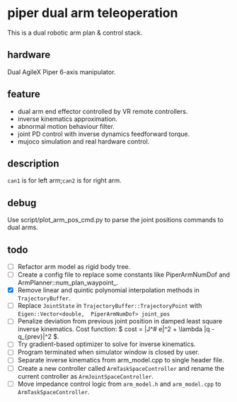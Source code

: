 # piper dual arm teleoperation

This is a dual robotic arm plan & control stack.

## hardware

Dual AgileX Piper 6-axis manipulator.

## feature

* dual arm end effector controlled by VR remote controllers.
* inverse kinematics approximation.
* abnormal motion behaviour filter.
* joint PD control with inverse dynamics feedforward torque.
* mujoco simulation and real hardware control.

## description

`can1` is for left arm;`can2` is for right arm.

## debug

Use script/plot_arm_pos_cmd.py to parse the joint positions commands to dual arms.

## todo

- [ ] Refactor arm model as rigid body tree.
- [ ] Create a config file to replace some constants like  PiperArmNumDof and ArmPlanner::num_plan_waypoint_.
- [x] Remove linear and quintic polynomial interpolation methods in `TrajectoryBuffer`.
- [ ] Replace `JointState` in `TrajectoryBuffer::TrajectoryPoint` with `Eigen::Vector<double,  PiperArmNumDof> joint_pos`
- [ ] Penalize deviation from previous joint position in damped least square inverse kinematics. Cost function: $ cost = \|J^# e\|^2 + \lambda \|q - q_{prev}\|^2 $.
- [ ] Try gradient-based optimizer to solve for inverse kinematics.
- [ ] Program terminated when simulator window is closed by user.
- [ ] Separate inverse kinematics from arm_model.cpp to single header file.
- [ ] Create a new controller called `ArmTaskSpaceController` and rename the current controller as `ArmJointSpaceController`.
- [ ] Move impedance control logic from `arm_model.h` and `arm_model.cpp` to `ArmTaskSpaceController`.